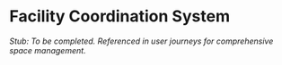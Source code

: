 # Facility Coordination System

_Stub: To be completed. Referenced in user journeys for comprehensive space management._
